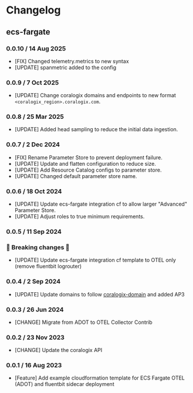 # Changelog

## ecs-fargate
<!-- To add a new entry write: -->
<!-- ### version / full date -->
<!-- * [Update/Bug fix] message that describes the changes that you apply -->
### 0.0.10 / 14 Aug 2025
* [FIX] Changed telemetry.metrics to new syntax
* [UPDATE] spanmetric added to the config

### 0.0.9 / 7 Oct 2025
* [UPDATE] Change coralogix domains and endpoints to new format `<coralogix_region>.coralogix.com`.

### 0.0.8 / 25 Mar 2025
* [UPDATE] Added head sampling to reduce the initial data ingestion.

### 0.0.7 / 2 Dec 2024
* [FIX] Rename Parameter Store to prevent deployment failure.
* [UPDATE] Update and flatten configuration to reduce size.
* [UPDATE] Add Resource Catalog configs to parameter store.
* [UPDATE] Changed default parameter store name.

### 0.0.6 / 18 Oct 2024
* [UPDATE] Update ecs-fargate integration cf to allow larger "Advanced" Parameter Store.
* [UPDATE] Adjust roles to true minimum requirements.

### 0.0.5 / 11 Sep 2024
### 🛑 Breaking changes 🛑
* [UPDATE] Update ecs-fargate integration cf template to OTEL only (remove fluentbit logrouter)

### 0.0.4 / 2 Sep 2024
* [UPDATE] Update domains to follow [coralogix-domain](coralogix.com/docs/coralogix-domain) and added AP3

### 0.0.3 / 26 Jun 2024
* [CHANGE] Migrate from ADOT to OTEL Collector Contrib

### 0.0.2 / 23 Nov 2023
* [CHANGE] Update the coralogix API
  
### 0.0.1 / 16 Aug 2023
* [Feature] Add example cloudformation template for ECS Fargate OTEL (ADOT) and fluentbit sidecar deployment
